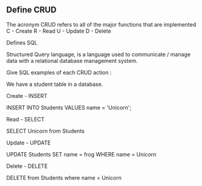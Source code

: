 ## Define CRUD

The acronym CRUD refers to all of the major functions that are implemented 
C - Create
R - Read
U - Update
D - Delete

Defines SQL

Structured Query language, is a language used to communicate / manage data with a relational database management system. 

Give SQL examples of each CRUD action :

We have a student table in a database. 

Create - INSERT

INSERT INTO Students VALUES name = 'Unicorn';

Read - SELECT 

SELECT Unicorn from Students

Update - UPDATE 

UPDATE Students SET name = frog WHERE name = Unicorn

Delete - DELETE

DELETE from Students where name = Unicorn 
